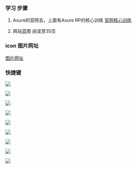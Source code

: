 ### 学习 步骤
1. Axure的官网去，上面有Axure RP的核心训练
[官网核心训练](https://docs.axure.com/axure-rp/reference/getting-started-video/)


2. 网站蓝图
阅读至35页


### icon 图片网址
[图片网址](https://www.iconfont.cn/)


### 快捷键
![](axure安装_files/1.jpg)

![](axure安装_files/2.jpg)

![](axure安装_files/4.jpg)

![](axure安装_files/5.jpg)

![](axure安装_files/6.jpg)

![](axure安装_files/7.jpg)

![](axure安装_files/8.jpg)

![](axure安装_files/9.jpg)

![](axure安装_files/10.jpg)